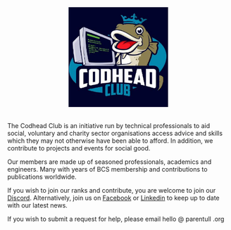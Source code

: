 <div align="center">
<img style="width:45%" src="https://github.com/CodheadClub/.github/blob/master/profile/imgs/tcclogo.jpg?raw=true" />
</div>

<br>

The Codhead Club is an initiative run by technical professionals to aid social, voluntary and charity sector organisations access advice and skills which they may not otherwise have been able to afford. In addition, we contribute to projects and events for social good.

Our members are made up of seasoned professionals, academics and engineers. Many with years of BCS membership and contributions to publications worldwide.

If you wish to join our ranks and contribute, you are welcome to join our [Discord](https://discord.gg/DmHbB2PpVn). Alternatively, join us on [Facebook](https://www.facebook.com/codheadclub) or [Linkedin](https://www.linkedin.com/company/codhead-club/) to keep up to date with our latest news.

If you wish to submit a request for help, please email hello @ parentull .org